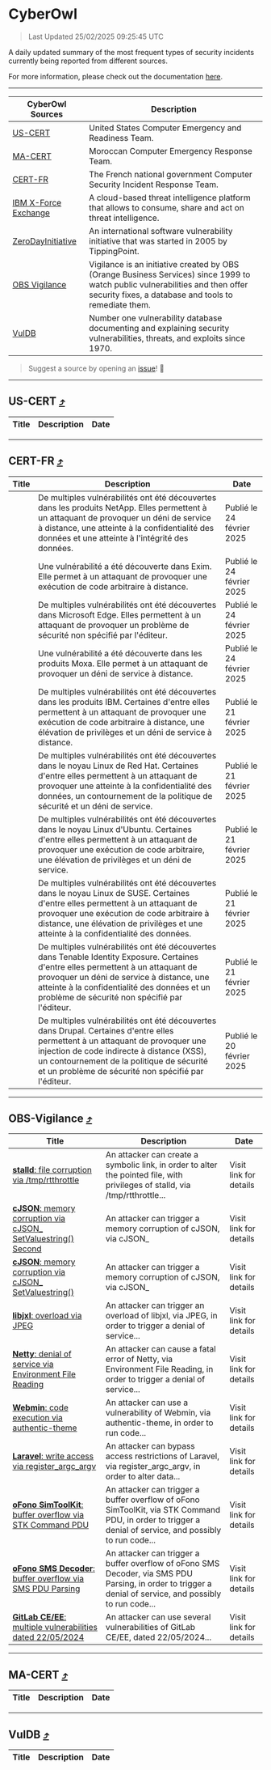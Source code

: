 
 <div id='top'></div>

# CyberOwl

 > Last Updated 25/02/2025 09:25:45 UTC
 
 A daily updated summary of the most frequent types of security incidents currently being reported from different sources.
 
 For more information, please check out the documentation [here](./docs/README.md).
 
 ---
 |CyberOwl Sources|Description|
 |---|---|
 |[US-CERT](#us-cert-arrow_heading_up)|United States Computer Emergency and Readiness Team.|
 |[MA-CERT](#ma-cert-arrow_heading_up)|Moroccan Computer Emergency Response Team.|
 |[CERT-FR](#cert-fr-arrow_heading_up)|The French national government Computer Security Incident Response Team.|
 |[IBM X-Force Exchange](#ibmcloud-arrow_heading_up)|A cloud-based threat intelligence platform that allows to consume, share and act on threat intelligence.|
 |[ZeroDayInitiative](#zerodayinitiative-arrow_heading_up)|An international software vulnerability initiative that was started in 2005 by TippingPoint.|
 |[OBS Vigilance](#obs-vigilance-arrow_heading_up)|Vigilance is an initiative created by OBS (Orange Business Services) since 1999 to watch public vulnerabilities and then offer security fixes, a database and tools to remediate them.|
 |[VulDB](#vuldb-arrow_heading_up)|Number one vulnerability database documenting and explaining security vulnerabilities, threats, and exploits since 1970.|
 
 > Suggest a source by opening an [issue](https://github.com/karimhabush/cyberowl/issues)! :raised_hands:
 ---

## US-CERT [:arrow_heading_up:](#cyberowl)

 |Title|Description|Date|
 |---|---|---|
 
 ---

## CERT-FR [:arrow_heading_up:](#cyberowl)

 |Title|Description|Date|
 |---|---|---|
 |[](https://www.cert.ssi.gouv.fr/avis/CERTFR-2025-AVI-0158/)|De multiples vulnérabilités ont été découvertes dans les produits NetApp. Elles permettent à un attaquant de provoquer un déni de service à distance, une atteinte à la confidentialité des données et une atteinte à l'intégrité des données.|Publié le 24 février 2025|
 |[](https://www.cert.ssi.gouv.fr/avis/CERTFR-2025-AVI-0157/)|Une vulnérabilité a été découverte dans Exim. Elle permet à un attaquant de provoquer une exécution de code arbitraire à distance.|Publié le 24 février 2025|
 |[](https://www.cert.ssi.gouv.fr/avis/CERTFR-2025-AVI-0156/)|De multiples vulnérabilités ont été découvertes dans Microsoft Edge. Elles permettent à un attaquant de provoquer un problème de sécurité non spécifié par l'éditeur.|Publié le 24 février 2025|
 |[](https://www.cert.ssi.gouv.fr/avis/CERTFR-2025-AVI-0155/)|Une vulnérabilité a été découverte dans les produits Moxa. Elle permet à un attaquant de provoquer un déni de service à distance.|Publié le 24 février 2025|
 |[](https://www.cert.ssi.gouv.fr/avis/CERTFR-2025-AVI-0154/)|De multiples vulnérabilités ont été découvertes dans les produits IBM. Certaines d'entre elles permettent à un attaquant de provoquer une exécution de code arbitraire à distance, une élévation de privilèges et un déni de service à distance.|Publié le 21 février 2025|
 |[](https://www.cert.ssi.gouv.fr/avis/CERTFR-2025-AVI-0153/)|De multiples vulnérabilités ont été découvertes dans le noyau Linux de Red Hat. Certaines d'entre elles permettent à un attaquant de provoquer une atteinte à la confidentialité des données, un contournement de la politique de sécurité et un déni de service.|Publié le 21 février 2025|
 |[](https://www.cert.ssi.gouv.fr/avis/CERTFR-2025-AVI-0152/)|De multiples vulnérabilités ont été découvertes dans le noyau Linux d'Ubuntu. Certaines d'entre elles permettent à un attaquant de provoquer une exécution de code arbitraire, une élévation de privilèges et un déni de service.|Publié le 21 février 2025|
 |[](https://www.cert.ssi.gouv.fr/avis/CERTFR-2025-AVI-0151/)|De multiples vulnérabilités ont été découvertes dans le noyau Linux de SUSE. Certaines d'entre elles permettent à un attaquant de provoquer une exécution de code arbitraire à distance, une élévation de privilèges et une atteinte à la confidentialité des données.|Publié le 21 février 2025|
 |[](https://www.cert.ssi.gouv.fr/avis/CERTFR-2025-AVI-0150/)|De multiples vulnérabilités ont été découvertes dans Tenable Identity Exposure. Certaines d'entre elles permettent à un attaquant de provoquer un déni de service à distance, une atteinte à la confidentialité des données et un problème de sécurité non spécifié par l'éditeur.|Publié le 21 février 2025|
 |[](https://www.cert.ssi.gouv.fr/avis/CERTFR-2025-AVI-0149/)|De multiples vulnérabilités ont été découvertes dans Drupal. Certaines d'entre elles permettent à un attaquant de provoquer une injection de code indirecte à distance (XSS), un contournement de la politique de sécurité et un problème de sécurité non spécifié par l'éditeur.|Publié le 20 février 2025|
 
 ---

## OBS-Vigilance [:arrow_heading_up:](#cyberowl)

 |Title|Description|Date|
 |---|---|---|
 |[<a href="https://vigilance.fr/vulnerability/stalld-file-corruption-via-tmp-rtthrottle-46313" class="noirorange"><b>stalld</b>: file corruption via /tmp/rtthrottle</a>](https://vigilance.fr/vulnerability/stalld-file-corruption-via-tmp-rtthrottle-46313)|An attacker can create a symbolic link, in order to alter the pointed file, with privileges of stalld, via /tmp/rtthrottle...|Visit link for details|
 |[<a href="https://vigilance.fr/vulnerability/cJSON-memory-corruption-via-cJSON-SetValuestring-Second-44381" class="noirorange"><b>cJSON</b>: memory corruption via cJSON_<wbr>SetValuestring() Second</wbr></a>](https://vigilance.fr/vulnerability/cJSON-memory-corruption-via-cJSON-SetValuestring-Second-44381)|An attacker can trigger a memory corruption of cJSON, via cJSON_|Visit link for details|
 |[<a href="https://vigilance.fr/vulnerability/cJSON-memory-corruption-via-cJSON-SetValuestring-44380" class="noirorange"><b>cJSON</b>: memory corruption via cJSON_<wbr>SetValuestring()</wbr></a>](https://vigilance.fr/vulnerability/cJSON-memory-corruption-via-cJSON-SetValuestring-44380)|An attacker can trigger a memory corruption of cJSON, via cJSON_|Visit link for details|
 |[<a href="https://vigilance.fr/vulnerability/libjxl-overload-via-JPEG-45968" class="noirorange"><b>libjxl</b>: overload via JPEG</a>](https://vigilance.fr/vulnerability/libjxl-overload-via-JPEG-45968)|An attacker can trigger an overload of libjxl, via JPEG, in order to trigger a denial of service...|Visit link for details|
 |[<a href="https://vigilance.fr/vulnerability/Netty-denial-of-service-via-Environment-File-Reading-45967" class="noirorange"><b>Netty</b>: denial of service via Environment File Reading</a>](https://vigilance.fr/vulnerability/Netty-denial-of-service-via-Environment-File-Reading-45967)|An attacker can cause a fatal error of Netty, via Environment File Reading, in order to trigger a denial of service...|Visit link for details|
 |[<a href="https://vigilance.fr/vulnerability/Webmin-code-execution-via-authentic-theme-45960" class="noirorange"><b>Webmin</b>: code execution via authentic-theme</a>](https://vigilance.fr/vulnerability/Webmin-code-execution-via-authentic-theme-45960)|An attacker can use a vulnerability of Webmin, via authentic-theme, in order to run code...|Visit link for details|
 |[<a href="https://vigilance.fr/vulnerability/Laravel-write-access-via-register-argc-argv-45959" class="noirorange"><b>Laravel</b>: write access via register_argc_argv</a>](https://vigilance.fr/vulnerability/Laravel-write-access-via-register-argc-argv-45959)|An attacker can bypass access restrictions of Laravel, via register_argc_argv, in order to alter data...|Visit link for details|
 |[<a href="https://vigilance.fr/vulnerability/oFono-SimToolKit-buffer-overflow-via-STK-Command-PDU-45957" class="noirorange"><b>oFono SimToolKit</b>: buffer overflow via STK Command PDU</a>](https://vigilance.fr/vulnerability/oFono-SimToolKit-buffer-overflow-via-STK-Command-PDU-45957)|An attacker can trigger a buffer overflow of oFono SimToolKit, via STK Command PDU, in order to trigger a denial of service, and possibly to run code...|Visit link for details|
 |[<a href="https://vigilance.fr/vulnerability/oFono-SMS-Decoder-buffer-overflow-via-SMS-PDU-Parsing-45956" class="noirorange"><b>oFono SMS Decoder</b>: buffer overflow via SMS PDU Parsing</a>](https://vigilance.fr/vulnerability/oFono-SMS-Decoder-buffer-overflow-via-SMS-PDU-Parsing-45956)|An attacker can trigger a buffer overflow of oFono SMS Decoder, via SMS PDU Parsing, in order to trigger a denial of service, and possibly to run code...|Visit link for details|
 |[<a href="https://vigilance.fr/vulnerability/GitLab-CE-EE-multiple-vulnerabilities-dated-22-05-2024-44366" class="noirorange"><b>GitLab CE/EE</b>: multiple vulnerabilities dated 22/05/2024</a>](https://vigilance.fr/vulnerability/GitLab-CE-EE-multiple-vulnerabilities-dated-22-05-2024-44366)|An attacker can use several vulnerabilities of GitLab CE/EE, dated 22/05/2024...|Visit link for details|
 
 ---

## MA-CERT [:arrow_heading_up:](#cyberowl)

 |Title|Description|Date|
 |---|---|---|
 
 ---

## VulDB [:arrow_heading_up:](#cyberowl)

 |Title|Description|Date|
 |---|---|---|
 
